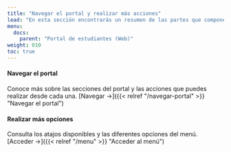```yaml
---
title: "Navegar el portal y realizar más acciones"
lead: "En esta sección encontrarás un resumen de las partes que componen el portal con las acciones que podrás realizar con cada una de las funcionalidades. Además encontrarás información para acceder a algunas pantallas mediante atajos y consultar los canales de contacto de la universidad."
menu:
  docs:
    parent: "Portal de estudiantes (Web)"
weight: 010
toc: true
---
```


#### Navegar el portal

Conoce más sobre las secciones del portal y las acciones que puedes realizar desde cada una. [Navegar →]({{< relref "/navegar-portal" >}} "Navegar el portal")


#### Realizar más opciones 

Consulta los atajos disponibles y las diferentes opciones del menú. [Acceder →]({{< relref "/menu" >}} "Acceder al menú")
